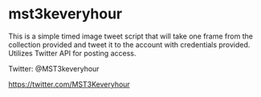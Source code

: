 # mst3keveryhour

This is a simple timed image tweet script that will take one frame from the collection provided and tweet it to the account 
with credentials provided.
Utilizes Twitter API for posting access.

Twitter: @MST3keveryhour

https://twitter.com/MST3Keveryhour
